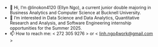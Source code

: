 - 👋 Hi, I’m @linokon4120 (Ellyn Ngo), a current junior double majoring in Business Analytics and Computer Science at Bucknell University.
- 👀 I’m interested in Data Science and Data Analytics, Quantitative Research and Analysis, and Software Engineering internship opportunities for the Summer 2025.
- 📫 How to reach me: < 272 305 9276 > or < linh.ngo4work@gmail.com >

